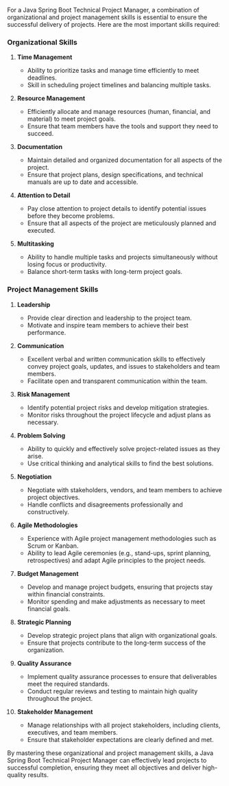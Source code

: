 For a Java Spring Boot Technical Project Manager, a combination of organizational and project management skills is essential to ensure the successful delivery of projects. Here are the most important skills required:

### Organizational Skills

1. **Time Management**
    - Ability to prioritize tasks and manage time efficiently to meet deadlines.
    - Skill in scheduling project timelines and balancing multiple tasks.

2. **Resource Management**
    - Efficiently allocate and manage resources (human, financial, and material) to meet project goals.
    - Ensure that team members have the tools and support they need to succeed.

3. **Documentation**
    - Maintain detailed and organized documentation for all aspects of the project.
    - Ensure that project plans, design specifications, and technical manuals are up to date and accessible.

4. **Attention to Detail**
    - Pay close attention to project details to identify potential issues before they become problems.
    - Ensure that all aspects of the project are meticulously planned and executed.

5. **Multitasking**
    - Ability to handle multiple tasks and projects simultaneously without losing focus or productivity.
    - Balance short-term tasks with long-term project goals.

### Project Management Skills

1. **Leadership**
    - Provide clear direction and leadership to the project team.
    - Motivate and inspire team members to achieve their best performance.

2. **Communication**
    - Excellent verbal and written communication skills to effectively convey project goals, updates, and issues to stakeholders and team members.
    - Facilitate open and transparent communication within the team.

3. **Risk Management**
    - Identify potential project risks and develop mitigation strategies.
    - Monitor risks throughout the project lifecycle and adjust plans as necessary.

4. **Problem Solving**
    - Ability to quickly and effectively solve project-related issues as they arise.
    - Use critical thinking and analytical skills to find the best solutions.

5. **Negotiation**
    - Negotiate with stakeholders, vendors, and team members to achieve project objectives.
    - Handle conflicts and disagreements professionally and constructively.

6. **Agile Methodologies**
    - Experience with Agile project management methodologies such as Scrum or Kanban.
    - Ability to lead Agile ceremonies (e.g., stand-ups, sprint planning, retrospectives) and adapt Agile principles to the project needs.

7. **Budget Management**
    - Develop and manage project budgets, ensuring that projects stay within financial constraints.
    - Monitor spending and make adjustments as necessary to meet financial goals.

8. **Strategic Planning**
    - Develop strategic project plans that align with organizational goals.
    - Ensure that projects contribute to the long-term success of the organization.

9. **Quality Assurance**
    - Implement quality assurance processes to ensure that deliverables meet the required standards.
    - Conduct regular reviews and testing to maintain high quality throughout the project.

10. **Stakeholder Management**
    - Manage relationships with all project stakeholders, including clients, executives, and team members.
    - Ensure that stakeholder expectations are clearly defined and met.

By mastering these organizational and project management skills, a Java Spring Boot Technical Project Manager can effectively lead projects to successful completion, ensuring they meet all objectives and deliver high-quality results.
